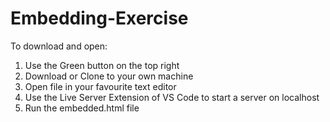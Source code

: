 # Embedding-Exercise

To download and open:

1. Use the Green button on the top right
2. Download or Clone to your own machine
3. Open file in your favourite text editor
4. Use the Live Server Extension of VS Code to start a server on localhost
5. Run the embedded.html file
